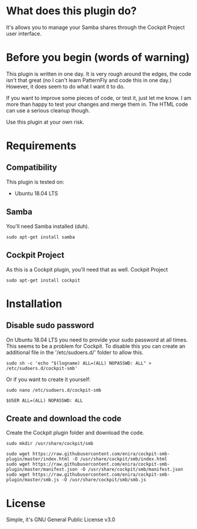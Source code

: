 # What does this plugin do?
It's allows you to manage your Samba shares through the Cockpit Project user interface.

# Before you begin (words of warning)
This plugin is written in one day. It is very rough around the edges, the code isn't that great (no I can't learn PatternFly and code this in one day.) However, it does seem to do what I want it to do. 

If you want to improve some pieces of code, or test it, just let me know. I am more than happy to test your changes and merge them in. The HTML code can use a serious cleanup though.

Use this plugin at your own risk.

# Requirements
## Compatibility
This plugin is tested on:
- Ubuntu 18.04 LTS

## Samba
You'll need Samba installed (duh).

```
sudo apt-get install samba
```

## Cockpit Project
As this is a Cockpit plugin, you'll need that as well.
Cockpit Project
```
sudo apt-get install cockpit
```

# Installation

## Disable sudo password
On Ubuntu 18.04 LTS you need to provide your sudo password at all times. This seems to be a problem for Cockpit. To disable this you can create an additional file in the '/etc/sudoers.d/' folder to allow this.
```
sudo sh -c 'echo "$(logname) ALL=(ALL) NOPASSWD: ALL" > /etc/sudoers.d/cockpit-smb'
```
Or if you want to create it yourself:
```
sudo nano /etc/sudoers.d/cockpit-smb
```

```
$USER ALL=(ALL) NOPASSWD: ALL
```

## Create and download the code
Create the Cockpit plugin folder and download the code.
```
sudo mkdir /usr/share/cockpit/smb

sudo wget https://raw.githubusercontent.com/enira/cockpit-smb-plugin/master/index.html -O /usr/share/cockpit/smb/index.html
sudo wget https://raw.githubusercontent.com/enira/cockpit-smb-plugin/master/manifest.json -O /usr/share/cockpit/smb/manifest.json
sudo wget https://raw.githubusercontent.com/enira/cockpit-smb-plugin/master/smb.js -O /usr/share/cockpit/smb/smb.js
```

# License
Simple, it's GNU General Public License v3.0
